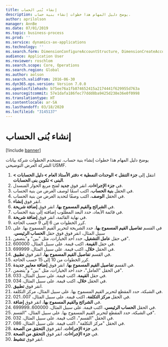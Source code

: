 ```yaml
---
title: إنشاء بُنى الحساب‬
description: يوضح دليل المهام هذا خطوات إنشاء بنية حساب.
author: aprilolson
manager: AnnBe
ms.date: 07/01/2019
ms.topic: business-process
ms.prod: ''
ms.service: dynamics-ax-applications
ms.technology: ''
ms.search.form: DimensionConfigureAccountStructure, DimensionCreateAccountStructure, DimensionHierarchyAddLevel, DimensionHierarchyConstraintActivate
audience: Application User
ms.reviewer: roschlom
ms.search.scope: Core, Operations
ms.search.region: Global
ms.author: aolson
ms.search.validFrom: 2016-06-30
ms.dyn365.ops.version: Version 7.0.0
ms.openlocfilehash: b75ee76a1fb874652415a2174441f629955d763a
ms.sourcegitcommit: 57e1dafa186fec77ddd8ba9425d238e36e0f0998
ms.translationtype: HT
ms.contentlocale: ar-SA
ms.lasthandoff: 03/18/2020
ms.locfileid: "3145137"
---
```

# <a name="create-account-structures"></a>إنشاء بُنى الحساب‬

[!include [banner](../../includes/banner.md)]

يوضح دليل المهام هذا خطوات إنشاء بنية حساب. تستخدم الخطوات شركة بيانات الشركة العرض التوضيحي USMF.

1. انتقل إلى **جزء التنقل > الوحدات النمطية > دفتر الأستاذ العام > دليل الحسابات > البنى > تكوين بنى الحسابات‬**.
2. في **جزء الإجراءات**، انقر فوق **جديد** لفتح مربع الحوار المنسدل.
3. في الحقل **بنية الحساب**، اكتب اسمًا لوصف الغرض من بنية الحساب.
4. في الحقل **الوصف**، اكتب وصفًا لتحديد الغرض من بنية الحساب.
5. انقر فوق **إنشاء**.
6. في **الشرائح والقيم المسموح بها‬**، انقر فوق **إضافة شريحة‬**.
7. في قائمة الأبعاد، حدد البعد المطلوب إضافته إلى بنية الحساب.
8. في نهاية القائمة، انقر فوق **إضافة شريحة**.
9. كرر الخطوات من 6 إلى 9 حسب الحاجة.
10. في القسم **تفاصيل القيم المسموح بها‬‏‫**، حدد الشريحة لتحرير القيم المسموح بها.
    على سبيل المثال، انقر فوق فوق حقل **الحساب الرئيسي**.  
11. في حقل **عامل التشغيل**، حدد أحد الخيارات، مثل "بين" و"يتضمن".
12. في حقل **القيمة**، اكتب قيمة. على سبيل المثال، 600000.  
13. في الحقل **خلال**، اكتب قيمة. على سبيل المثال، 699999.  
14. في القسم **تفاصيل القيم المسموح بها**، انقر فوق **تطبيق**.
15. كرر الخطوات من 10 إلى 15 حسب الحاجة.  
16. في القسم **تفاصيل القيم المسموح بها**، انقر فوق **إضافة معايير جديدة**.
17. في الحقل "العامل"، حدد أحد الخيارات، مثل "بين" و"يتضمن".
18. في حقل **القيمة**، اكتب قيمة. على سبيل المثال، 033.  
19. في الحقل **خلال**، اكتب قيمة. على سبيل المثال، 034.  
20. انقر فوق **تطبيق**.
21. في الشبكة، حدد المقطع لتحرير القيم المسموح بها. على سبيل المثال، مركز التكلفة.  
22. في الحقل **مركز التكلفة**، اكتب قيمة. على سبيل المثال، 007..021.  
23. في **الشرائح والقيم المسموح بها‬**، انقر فوق **إضافة‬**.
24. في الحقل **الحساب الرئيسي**، اكتب قيمة. على سبيل المثال، 600000..699999.  
25. في الشبكة، حدد المقطع لتحرير القيم المسموح بها. على سبيل المثال، "القسم".  
26. في الحقل "القسم"، اكتب قيمة. على سبيل المثال، 032.  
27. في الحقل "مركز التكلفة"، اكتب قيمة. على سبيل المثال، 086.  
28. في **جزء الإجراءات**، انقر فوق **التحقق من الصحة**.
29. في **جزء الإجراءات**، انقر فوق **التحقق من الصحة**.
30. انقر فوق **تنشيط**.

